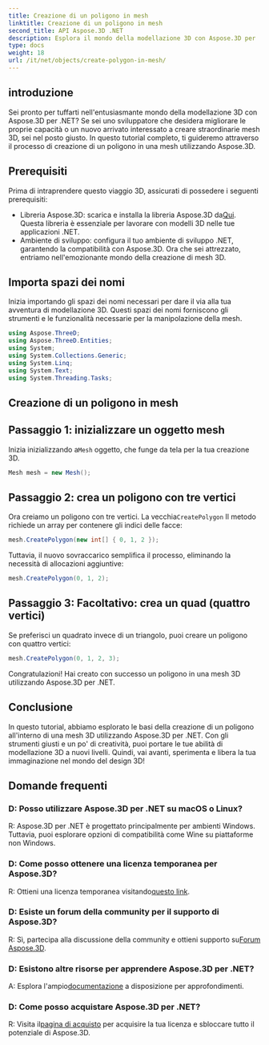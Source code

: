 ```yaml
---
title: Creazione di un poligono in mesh
linktitle: Creazione di un poligono in mesh
second_title: API Aspose.3D .NET
description: Esplora il mondo della modellazione 3D con Aspose.3D per .NET. Crea straordinari poligoni in mesh senza sforzo. Scaricalo ora per un'esperienza di sviluppo coinvolgente!
type: docs
weight: 18
url: /it/net/objects/create-polygon-in-mesh/
---
```

## introduzione
Sei pronto per tuffarti nell'entusiasmante mondo della modellazione 3D con Aspose.3D per .NET? Se sei uno sviluppatore che desidera migliorare le proprie capacità o un nuovo arrivato interessato a creare straordinarie mesh 3D, sei nel posto giusto. In questo tutorial completo, ti guideremo attraverso il processo di creazione di un poligono in una mesh utilizzando Aspose.3D.
## Prerequisiti
Prima di intraprendere questo viaggio 3D, assicurati di possedere i seguenti prerequisiti:
-  Libreria Aspose.3D: scarica e installa la libreria Aspose.3D da[Qui](https://releases.aspose.com/3d/net/). Questa libreria è essenziale per lavorare con modelli 3D nelle tue applicazioni .NET.
- Ambiente di sviluppo: configura il tuo ambiente di sviluppo .NET, garantendo la compatibilità con Aspose.3D.
Ora che sei attrezzato, entriamo nell'emozionante mondo della creazione di mesh 3D.
## Importa spazi dei nomi
Inizia importando gli spazi dei nomi necessari per dare il via alla tua avventura di modellazione 3D. Questi spazi dei nomi forniscono gli strumenti e le funzionalità necessarie per la manipolazione della mesh.
```csharp
using Aspose.ThreeD;
using Aspose.ThreeD.Entities;
using System;
using System.Collections.Generic;
using System.Linq;
using System.Text;
using System.Threading.Tasks;
```
## Creazione di un poligono in mesh
## Passaggio 1: inizializzare un oggetto mesh
 Inizia inizializzando a`Mesh` oggetto, che funge da tela per la tua creazione 3D.
```csharp
Mesh mesh = new Mesh();
```
## Passaggio 2: crea un poligono con tre vertici
 Ora creiamo un poligono con tre vertici. La vecchia`CreatePolygon` Il metodo richiede un array per contenere gli indici delle facce:
```csharp
mesh.CreatePolygon(new int[] { 0, 1, 2 });
```
Tuttavia, il nuovo sovraccarico semplifica il processo, eliminando la necessità di allocazioni aggiuntive:
```csharp
mesh.CreatePolygon(0, 1, 2);
```
## Passaggio 3: Facoltativo: crea un quad (quattro vertici)
Se preferisci un quadrato invece di un triangolo, puoi creare un poligono con quattro vertici:
```csharp
mesh.CreatePolygon(0, 1, 2, 3);
```
Congratulazioni! Hai creato con successo un poligono in una mesh 3D utilizzando Aspose.3D per .NET.
## Conclusione
In questo tutorial, abbiamo esplorato le basi della creazione di un poligono all'interno di una mesh 3D utilizzando Aspose.3D per .NET. Con gli strumenti giusti e un po' di creatività, puoi portare le tue abilità di modellazione 3D a nuovi livelli. Quindi, vai avanti, sperimenta e libera la tua immaginazione nel mondo del design 3D!
## Domande frequenti
### D: Posso utilizzare Aspose.3D per .NET su macOS o Linux?
R: Aspose.3D per .NET è progettato principalmente per ambienti Windows. Tuttavia, puoi esplorare opzioni di compatibilità come Wine su piattaforme non Windows.
### D: Come posso ottenere una licenza temporanea per Aspose.3D?
 R: Ottieni una licenza temporanea visitando[questo link](https://purchase.aspose.com/temporary-license/).
### D: Esiste un forum della community per il supporto di Aspose.3D?
 R: Sì, partecipa alla discussione della community e ottieni supporto su[Forum Aspose.3D](https://forum.aspose.com/c/3d/18).
### D: Esistono altre risorse per apprendere Aspose.3D per .NET?
 A: Esplora l'ampio[documentazione](https://reference.aspose.com/3d/net/) a disposizione per approfondimenti.
### D: Come posso acquistare Aspose.3D per .NET?
 R: Visita il[pagina di acquisto](https://purchase.aspose.com/buy) per acquisire la tua licenza e sbloccare tutto il potenziale di Aspose.3D.